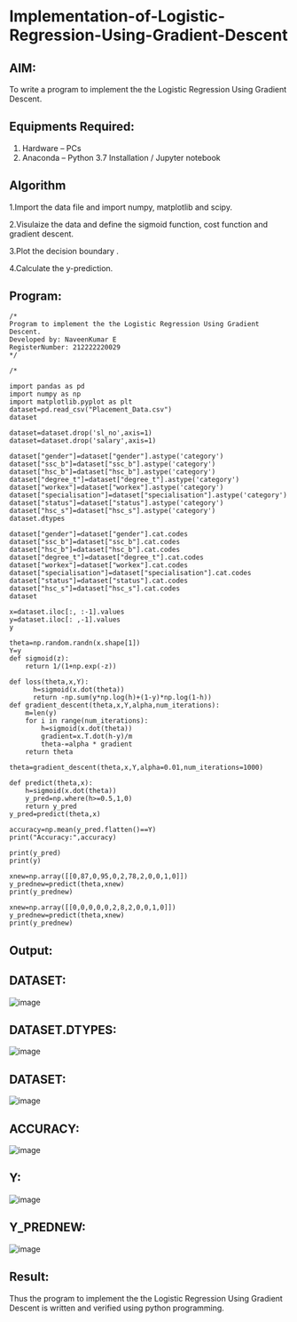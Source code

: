# Implementation-of-Logistic-Regression-Using-Gradient-Descent

## AIM:
To write a program to implement the the Logistic Regression Using Gradient Descent.

## Equipments Required:
1. Hardware – PCs
2. Anaconda – Python 3.7 Installation / Jupyter notebook

## Algorithm
1.Import the data file and import numpy, matplotlib and scipy.

2.Visulaize the data and define the sigmoid function, cost function and gradient descent.

3.Plot the decision boundary .

4.Calculate the y-prediction.

## Program:
```
/*
Program to implement the the Logistic Regression Using Gradient Descent.
Developed by: NaveenKumar E
RegisterNumber: 212222220029
*/
```
```
/*

import pandas as pd
import numpy as np
import matplotlib.pyplot as plt
dataset=pd.read_csv("Placement_Data.csv")
dataset

dataset=dataset.drop('sl_no',axis=1)
dataset=dataset.drop('salary',axis=1)

dataset["gender"]=dataset["gender"].astype('category')
dataset["ssc_b"]=dataset["ssc_b"].astype('category')
dataset["hsc_b"]=dataset["hsc_b"].astype('category')
dataset["degree_t"]=dataset["degree_t"].astype('category')
dataset["workex"]=dataset["workex"].astype('category')
dataset["specialisation"]=dataset["specialisation"].astype('category')
dataset["status"]=dataset["status"].astype('category')
dataset["hsc_s"]=dataset["hsc_s"].astype('category')
dataset.dtypes

dataset["gender"]=dataset["gender"].cat.codes
dataset["ssc_b"]=dataset["ssc_b"].cat.codes
dataset["hsc_b"]=dataset["hsc_b"].cat.codes
dataset["degree_t"]=dataset["degree_t"].cat.codes
dataset["workex"]=dataset["workex"].cat.codes
dataset["specialisation"]=dataset["specialisation"].cat.codes
dataset["status"]=dataset["status"].cat.codes
dataset["hsc_s"]=dataset["hsc_s"].cat.codes
dataset

x=dataset.iloc[:, :-1].values
y=dataset.iloc[: ,-1].values
y

theta=np.random.randn(x.shape[1])
Y=y
def sigmoid(z):
    return 1/(1+np.exp(-z))

def loss(theta,x,Y):
      h=sigmoid(x.dot(theta))
      return -np.sum(y*np.log(h)+(1-y)*np.log(1-h))
def gradient_descent(theta,x,Y,alpha,num_iterations):
    m=len(y)
    for i in range(num_iterations):
        h=sigmoid(x.dot(theta))
        gradient=x.T.dot(h-y)/m
        theta-=alpha * gradient
    return theta

theta=gradient_descent(theta,x,Y,alpha=0.01,num_iterations=1000)

def predict(theta,x):
    h=sigmoid(x.dot(theta))
    y_pred=np.where(h>=0.5,1,0)
    return y_pred
y_pred=predict(theta,x)

accuracy=np.mean(y_pred.flatten()==Y)
print("Accuracy:",accuracy)

print(y_pred)
print(y)

xnew=np.array([[0,87,0,95,0,2,78,2,0,0,1,0]])
y_prednew=predict(theta,xnew)
print(y_prednew)

xnew=np.array([[0,0,0,0,0,2,8,2,0,0,1,0]])
y_prednew=predict(theta,xnew)
print(y_prednew)
```
## Output:
## DATASET:
![image](https://github.com/Prasanth9025/-Implementation-of-Logistic-Regression-Using-Gradient-Descent/assets/118343686/556446f3-c90c-40e3-b81d-bce4c39b7e8b)
## DATASET.DTYPES:
![image](https://github.com/Prasanth9025/-Implementation-of-Logistic-Regression-Using-Gradient-Descent/assets/118343686/f66a3f8a-f127-49ae-97fb-ac4f9bd04220)
## DATASET:
![image](https://github.com/Prasanth9025/-Implementation-of-Logistic-Regression-Using-Gradient-Descent/assets/118343686/64edc644-95cb-4bee-832d-1debfd3a1bf9)
## ACCURACY:
![image](https://github.com/Prasanth9025/-Implementation-of-Logistic-Regression-Using-Gradient-Descent/assets/118343686/c70df073-b610-4cb6-b962-104579b98e3e)
## Y:
![image](https://github.com/Prasanth9025/-Implementation-of-Logistic-Regression-Using-Gradient-Descent/assets/118343686/50d636a0-0a1c-49a2-8a53-6c84e407bab7)
## Y_PREDNEW:
![image](https://github.com/Prasanth9025/-Implementation-of-Logistic-Regression-Using-Gradient-Descent/assets/118343686/7d1e13a2-6403-4560-8f0f-a862900be127)

## Result:
Thus the program to implement the the Logistic Regression Using Gradient Descent is written and verified using python programming.

